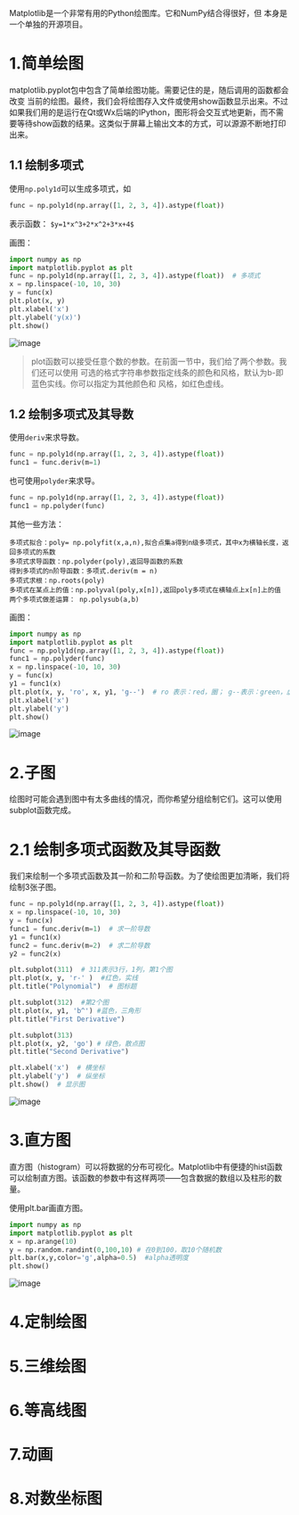 
Matplotlib是一个非常有用的Python绘图库。它和NumPy结合得很好，但 本身是一个单独的开源项目。

# 1.简单绘图
matplotlib.pyplot包中包含了简单绘图功能。需要记住的是，随后调用的函数都会改变 当前的绘图。最终，我们会将绘图存入文件或使用show函数显示出来。不过如果我们用的是运行在Qt或Wx后端的IPython，图形将会交互式地更新，而不需要等待show函数的结果。这类似于屏幕上输出文本的方式，可以源源不断地打印出来。

## 1.1 绘制多项式
使用`np.poly1d`可以生成多项式，如

``` python
func = np.poly1d(np.array([1, 2, 3, 4]).astype(float))
```
表示函数：
`$y=1*x^3+2*x^2+3*x+4$`

画图：
```python
import numpy as np
import matplotlib.pyplot as plt
func = np.poly1d(np.array([1, 2, 3, 4]).astype(float))  # 多项式
x = np.linspace(-10, 10, 30)
y = func(x)
plt.plot(x, y)
plt.xlabel('x')
plt.ylabel('y(x)')
plt.show()
```
![image](../_data/images/多项式图1.png)


> plot函数可以接受任意个数的参数。在前面一节中，我们给了两个参数。我们还可以使用 可选的格式字符串参数指定线条的颜色和风格，默认为b-即蓝色实线。你可以指定为其他颜色和 风格，如红色虚线。

## 1.2 绘制多项式及其导数

使用`deriv`来求导数。
```python
func = np.poly1d(np.array([1, 2, 3, 4]).astype(float))
func1 = func.deriv(m=1)
```
也可使用`polyder`来求导。
```python
func = np.poly1d(np.array([1, 2, 3, 4]).astype(float))
func1 = np.polyder(func)
```
其他一些方法：
```
多项式拟合：poly= np.polyfit(x,a,n),拟合点集a得到n级多项式，其中x为横轴长度，返回多项式的系数
多项式求导函数：np.polyder(poly),返回导函数的系数
得到多项式的n阶导函数：多项式.deriv(m = n)
多项式求根：np.roots(poly)
多项式在某点上的值：np.polyval(poly,x[n]),返回poly多项式在横轴点上x[n]上的值
两个多项式做差运算： np.polysub(a,b)
```
画图：
```python
import numpy as np
import matplotlib.pyplot as plt
func = np.poly1d(np.array([1, 2, 3, 4]).astype(float))
func1 = np.polyder(func)
x = np.linspace(-10, 10, 30)
y = func(x)
y1 = func1(x)
plt.plot(x, y, 'ro', x, y1, 'g--')  # ro 表示：red，圈； g--表示：green，虚线
plt.xlabel('x')
plt.ylabel('y')
plt.show()
```
![image](../_data/images/多项式图2.png)


# 2.子图
绘图时可能会遇到图中有太多曲线的情况，而你希望分组绘制它们。这可以使用subplot函数完成。

# 2.1 绘制多项式函数及其导函数
我们来绘制一个多项式函数及其一阶和二阶导函数。为了使绘图更加清晰，我们将绘制3张子图。
```python
func = np.poly1d(np.array([1, 2, 3, 4]).astype(float))
x = np.linspace(-10, 10, 30)
y = func(x)
func1 = func.deriv(m=1)  # 求一阶导数
y1 = func1(x)
func2 = func.deriv(m=2)  # 求二阶导数
y2 = func2(x)

plt.subplot(311)  # 311表示3行，1列，第1个图
plt.plot(x, y, 'r-' )  #红色，实线
plt.title("Polynomial")  # 图标题

plt.subplot(312)  #第2个图
plt.plot(x, y1, 'b^') #蓝色，三角形
plt.title("First Derivative")

plt.subplot(313)
plt.plot(x, y2, 'go') # 绿色，散点图
plt.title("Second Derivative")

plt.xlabel('x')  # 横坐标
plt.ylabel('y')  # 纵坐标
plt.show()  # 显示图
```
![image](../_data/images/多项式图3.png)

# 3.直方图

直方图（histogram）可以将数据的分布可视化。Matplotlib中有便捷的hist函数可以绘制直方图。该函数的参数中有这样两项——包含数据的数组以及柱形的数量。


使用plt.bar画直方图。
```python
import numpy as np
import matplotlib.pyplot as plt
x = np.arange(10)
y = np.random.randint(0,100,10) # 在0到100，取10个随机数
plt.bar(x,y,color='g',alpha=0.5)  #alpha透明度
plt.show()
```
![image](../_data/images/直方图1.png)


# 4.定制绘图

# 5.三维绘图

# 6.等高线图

# 7.动画

# 8.对数坐标图
